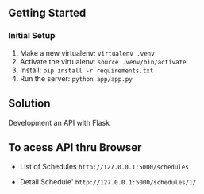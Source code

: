 Getting Started
---------------

### Initial Setup ###
1. Make a new virtualenv: ``virtualenv .venv``
2. Activate the virtualenv: ``source .venv/bin/activate``
3. Install: ``pip install -r requirements.txt``
4. Run the server: ``python app/app.py``

Solution
-------------------
Development an API with Flask

To acess API thru Browser
------------------------------
* List of Schedules
 ``http://127.0.0.1:5000/schedules`` 

* Detail Schedule'
 ``http://127.0.0.1:5000/schedules/1/``
